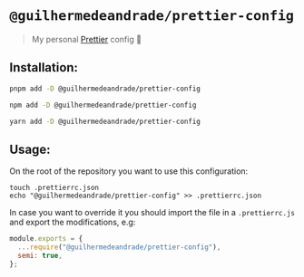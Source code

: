 # `@guilhermedeandrade/prettier-config`

> My personal [Prettier](https://prettier.io) config 💫

## Installation:

```sh
pnpm add -D @guilhermedeandrade/prettier-config
```

```sh
npm add -D @guilhermedeandrade/prettier-config
```

```sh
yarn add -D @guilhermedeandrade/prettier-config
```

## Usage:

On the root of the repository you want to use this configuration:

```console
touch .prettierrc.json
echo "@guilhermedeandrade/prettier-config" >> .prettierrc.json
```

In case you want to override it you should import the file in a `.prettierrc.js` and export the modifications, e.g:
```js
module.exports = {
  ...require("@guilhermedeandrade/prettier-config"),
  semi: true,
};
```

